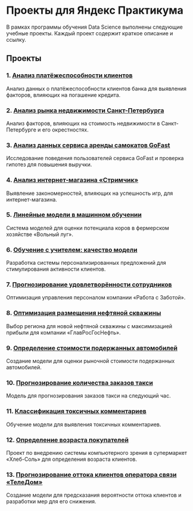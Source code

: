 # Проекты для Яндекс Практикума

В рамках программы обучения  Data Science выполнены следующие учебные проекты. Каждый проект содержит краткое описание и ссылку.

## Проекты

### 1. [Анализ платёжеспособности клиентов](https://github.com/KsenyaVasilchenko/Practicum_projects/blob/main/%D1%81hecking_of_borrowers_project1/%D1%81hecking_of_borrowers_project1.ipynb)
Анализ данных о платёжеспособности клиентов банка для выявления факторов, влияющих на погашение кредита.

### 2. [Анализ рынка недвижимости Санкт-Петербурга](https://github.com/KsenyaVasilchenko/Practicum_projects/blob/main/EDA_project2/EDA_project2.ipynb)
Анализ факторов, влияющих на стоимость недвижимости в Санкт-Петербурге и его окрестностях.

### 3. [Анализ данных сервиса аренды самокатов GoFast](https://github.com/KsenyaVasilchenko/Practicum_projects/blob/main/statistical_data_analysis_project3/statistical_data_analysis_project3%20(2).ipynb)
Исследование поведения пользователей сервиса GoFast и проверка гипотез для повышения выручки.

### 4. [Анализ интернет-магазина «Стримчик»](https://github.com/KsenyaVasilchenko/Practicum_projects/blob/main/precast_project1_p4/precast_project1_p4.ipynb)
Выявление закономерностей, влияющих на успешность игр, для интернет-магазина.

### 5. [Линейные модели в машинном обучении](https://github.com/KsenyaVasilchenko/Practicum_projects/blob/main/liner_mls_project5/liner_mls_project5.ipynb)
Система моделей для оценки потенциала коров в фермерском хозяйстве «Вольный луг».

### 6. [Обучение с учителем: качество модели](https://github.com/KsenyaVasilchenko/Practicum_projects/blob/main/supervised_learning_project6/supervised_learning_project6.ipynb)
Разработка системы персонализированных предложений для стимулирования активности клиентов.

### 7. [Прогнозирование удовлетворённости сотрудников](https://github.com/KsenyaVasilchenko/Practicum_projects/blob/main/precast_project_2_p7/precast_project_2_p7.ipynb)
Оптимизация управления персоналом компании «Работа с Заботой».

### 8. [Оптимизация размещения нефтяной скважины](https://github.com/KsenyaVasilchenko/Practicum_projects/blob/main/ml_in_busines_project8/ml_in_busines_project8.ipynb)
Выбор региона для новой нефтяной скважины с максимизацией прибыли для компании «ГлавРосГосНефть».

### 9. [Определение стоимости подержанных автомобилей](https://github.com/KsenyaVasilchenko/Practicum_projects/blob/main/num_methods(car_cost)project9/num_methods(car_cost)project9.ipynb)
Создание модели для оценки рыночной стоимости подержанных автомобилей.

### 10. [Прогнозирование количества заказов такси](https://github.com/KsenyaVasilchenko/Practicum_projects/blob/main/time_series_project10/time_series_project10.ipynb)
Модель для прогнозирования заказов такси на следующий час.

### 11. [Классификация токсичных комментариев](https://github.com/KsenyaVasilchenko/Practicum_projects/blob/main/ml_for_text_project11/ml_for_text_project11.ipynb)
Обучение модели для выявления токсичных комментариев.

### 12. [Определение возраста покупателей](https://github.com/KsenyaVasilchenko/Practicum_projects/blob/main/computer_vision_project12/computer_vision_project12.ipynb)
Проект по внедрению системы компьютерного зрения в супермаркет «Хлеб-Соль» для определения возраста клиентов.

### 13. [Прогнозирование оттока клиентов оператора связи «ТелеДом»](https://github.com/KsenyaVasilchenko/Practicum_projects/blob/main/final_project_telecom/final_project.ipynb)
Создание модели для предсказания вероятности оттока клиентов и разработки мер для его снижения.

